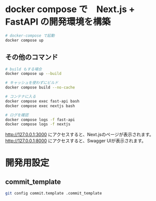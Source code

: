 # docker compose で　Next.js + FastAPI の開発環境を構築

```bash
# docker-compose で起動
docker compose up
```

## その他のコマンド
```bash
# build もする場合
docker compose up --build

# キャッシュを使わずにビルド
docker compose build --no-cache

# コンテナに入る
docker compose exec fast-api bash
docker compose exec nextjs bash

# ログを確認
docker compose logs -f fast-api
docker compose logs -f nextjs
```

http://127.0.0.1:3000 にアクセスすると、Next.jsのページが表示されます。
http://127.0.0.1:8000 にアクセスすると、Swagger UIが表示されます。


# 開発用設定

## commit_template

```bash
git config commit.template .commit_template
```
